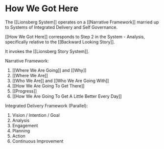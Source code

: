 # How We Got Here

The [[Lionsberg System]] operates on a [[Narrative Framework]] married up to Systems of Integrated Delivery and Self Governance. 

[[How We Got Here]] corresponds to Step 2 in the System - Analysis, specifically relative to the [[Backward Looking Story]]. 

It invokes the [[Lionsberg Story System]].  

Narrative Framework: 
1. [[Where We Are Going]] and [[Why]]  
2. [[Where We Are]]  
3. [[Who We Are]] and [[Who We Are Going With]] 
4. [[How We Are Going To Get There]] 
5. [[Progress]]  
6. [[How We Are Going To Get A Little Better Every Day]]  

Integrated Delivery Framework (Parallel): 
1. Vision / Intention / Goal 
2. Analysis  
3. Engagement  
4. Planning  
5. Action  
6. Continuous Improvement  